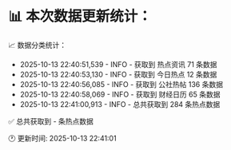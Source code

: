 📊 本次数据更新统计：
==========================

📈 数据分类统计：
- 2025-10-13 22:40:51,539 - INFO - 获取到 热点资讯 71 条数据
- 2025-10-13 22:40:53,130 - INFO - 获取到 今日热点 12 条数据
- 2025-10-13 22:40:56,085 - INFO - 获取到 公社热帖 136 条数据
- 2025-10-13 22:40:58,069 - INFO - 获取到 财经日历 65 条数据
- 2025-10-13 22:41:00,913 - INFO - 总共获取到 284 条热点数据

✅ 总共获取到 - 条热点数据

🕐 更新时间: 2025-10-13 22:41:01
